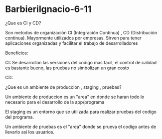 # BarbieriIgnacio-6-11
¿Que es CI y CD? 

Son metodos de organización CI (Integración Continua) , CD (Distribución continua). Mayormente utilizados por empresas. Sirven para tener aplicaciones organizadas y facilitar el trabajo de desarrolladores
 
Beneficios:

CI: Se desarrollan las versiones del codigo mas facil, el control de calidad es bastante bueno, las pruebas no simbolizan un gran costo 

CD:

¿Que es un ambiente de produccion , staging , pruebas?

Un ambiente de produccion es un "area" en donde se haran todo lo necesario para el desarrollo de la app/programa

El staging es un entorno que se utilizada para realizar pruebas del codigo del programa.

Un ambiente de pruebas es el "area" donde se prueva el codigo antes de llevarlo asi los usuarios. 

